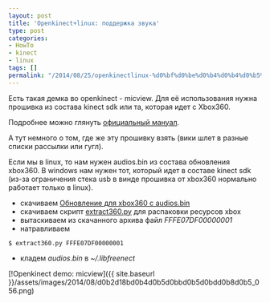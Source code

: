 ```yaml
---
layout: post
title: 'Openkinect+linux: поддержка звука'
type: post
categories:
- HowTo
- kinect
- linux
tags: []
permalink: "/2014/08/25/openkinectlinux-%d0%bf%d0%be%d0%b4%d0%b4%d0%b5%d1%80%d0%b6%d0%ba%d0%b0-%d0%b7%d0%b2%d1%83%d0%ba%d0%b0/"
---
```

Есть такая демка во openkinect - micview. Для её использования нужна прошивка из состава kinect sdk или та, которая идет с Xbox360.

Подробнее можно глянуть [официальный мануал](http://openkinect.org/wiki/Protocol_Documentation "Openkinect: Protocol Documentation").

А тут немного о том, где же эту прошивку взять (вики шлет в разные списки рассылки или гугл).

Если мы в linux, то нам нужен audios.bin из состава обновления xbox360. В windows нам нужен тот, который идет в составе kinect sdk (из-за ограничения стека usb в винде прошивка от xbox360 нормально работает только в linux).

- скачиваем [Обновление для xbox360 с audios.bin](http://download.microsoft.com/download/4/1/D/41D9A2BA-3B48-4BD5-B613-122E7C3A1390/SystemUpdate12611.zip)
- скачиваем скрипт [extract360.py](https://github.com/rene0/xbox360/blob/master/extract360.py) для распаковки ресурсов xbox
- вытаскиваем из скачанного архива файл _FFFE07DF00000001_
- натравливаем
```shell
$ extract360.py FFFE07DF00000001
```
- кладем _audios.bin_ в _~/.libfreenect_


[!Openkinect demo: micview]({{ site.baseurl }}/assets/images/2014/08/d0b2d18bd0b4d0b5d0bbd0b5d0bdd0b8d0b5_056.png)

